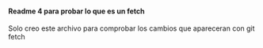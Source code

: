 #### Readme 4 para probar lo que es un fetch
Solo creo este archivo para comprobar los cambios que apareceran con git fetch

